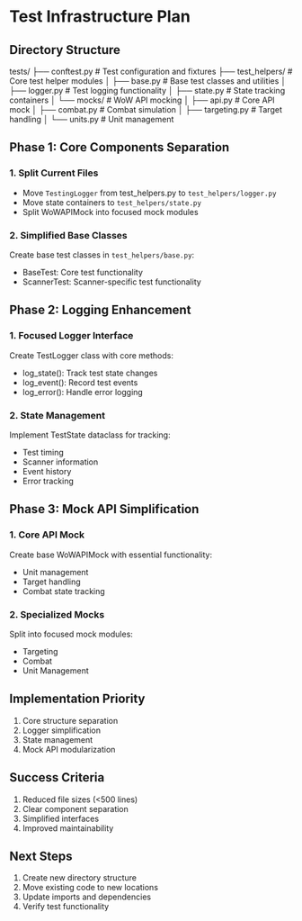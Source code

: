# Test Infrastructure Plan

## Directory Structure

tests/
├── conftest.py           # Test configuration and fixtures
├── test_helpers/         # Core test helper modules
│   ├── base.py          # Base test classes and utilities
│   ├── logger.py        # Test logging functionality
│   ├── state.py         # State tracking containers
│   └── mocks/           # WoW API mocking
│       ├── api.py       # Core API mock
│       ├── combat.py    # Combat simulation
│       ├── targeting.py # Target handling
│       └── units.py     # Unit management

## Phase 1: Core Components Separation

### 1. Split Current Files
- Move `TestingLogger` from test_helpers.py to `test_helpers/logger.py`
- Move state containers to `test_helpers/state.py`
- Split WoWAPIMock into focused mock modules

### 2. Simplified Base Classes
Create base test classes in `test_helpers/base.py`:
- BaseTest: Core test functionality
- ScannerTest: Scanner-specific test functionality

## Phase 2: Logging Enhancement

### 1. Focused Logger Interface
Create TestLogger class with core methods:
- log_state(): Track test state changes
- log_event(): Record test events
- log_error(): Handle error logging

### 2. State Management
Implement TestState dataclass for tracking:
- Test timing
- Scanner information
- Event history
- Error tracking

## Phase 3: Mock API Simplification

### 1. Core API Mock
Create base WoWAPIMock with essential functionality:
- Unit management
- Target handling
- Combat state tracking

### 2. Specialized Mocks
Split into focused mock modules:
- Targeting
- Combat
- Unit Management

## Implementation Priority
1. Core structure separation
2. Logger simplification
3. State management
4. Mock API modularization

## Success Criteria
1. Reduced file sizes (<500 lines)
2. Clear component separation
3. Simplified interfaces
4. Improved maintainability

## Next Steps
1. Create new directory structure
2. Move existing code to new locations
3. Update imports and dependencies
4. Verify test functionality